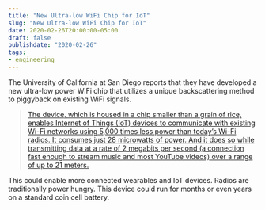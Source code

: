 ```yaml
---
title: "New Ultra-low WiFi Chip for IoT"
slug: "New Ultra-low WiFi Chip for IoT"
date: 2020-02-26T20:00:00-05:00
draft: false
publishdate: "2020-02-26"
tags:
- engineering
---
```


The University of California at San Diego reports that they have developed a new ultra-low power WiFi chip that utilizes a unique backscattering method to piggyback on existing WiFi signals.

>[The device, which is housed in a chip smaller than a grain of rice, enables Internet of Things (IoT) devices to communicate with existing Wi-Fi networks using 5,000 times less power than today’s Wi-Fi radios. It consumes just 28 microwatts of power. And it does so while transmitting data at a rate of 2 megabits per second (a connection fast enough to stream music and most YouTube videos) over a range of up to 21 meters.][1]

This could enable more connected wearables and IoT devices. Radios are traditionally power hungry. This device could run for months or even years on a standard coin cell battery.

[1]: https://ucsdnews.ucsd.edu/pressrelease/new-chip-brings-ultra-low-power-wi-fi-connectivity-to-iot-devices?_ga=2.105314950.463686660.1582114694-527546069.1579867513
